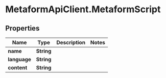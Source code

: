 # MetaformApiClient.MetaformScript

## Properties
Name | Type | Description | Notes
------------ | ------------- | ------------- | -------------
**name** | **String** |  | 
**language** | **String** |  | 
**content** | **String** |  | 



